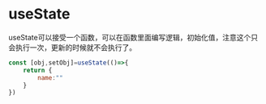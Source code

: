 # useState

useState可以接受一个函数，可以在函数里面编写逻辑，初始化值，注意这个只会执行一次，更新的时候就不会执行了。

```jsx
const [obj,setObj]=useState(()=>{
    return {
        name:""
    }
})
```

